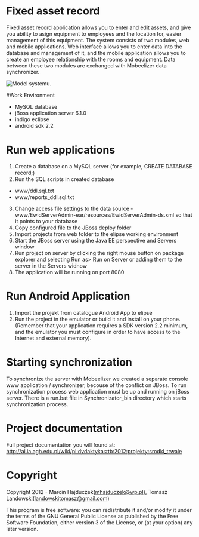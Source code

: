 # Fixed asset record

Fixed asset record application allows you to enter and edit assets, and give you ability to asign equipment to employees and the location for, easier management of this equipment. The system consists of two modules, web and mobile applications. Web interface allows you to enter data into the database and management of it, and the mobile application allows you to create an employee relationship with the rooms and equipment. Data between these two modules are exchanged with Mobeelizer data synchronizer.

![Model systemu.](EwidencjaSrodkowTrwalych/raw/master/model.png)

#Work Environment

* MySQL database
* jBoss application server 6.1.0
* indigo eclipse
* android sdk 2.2 

# Run web applications

1. Create a database on a MySQL server (for example, CREATE DATABASE record;)
2. Run the SQL scripts in created database
 * www/ddl.sql.txt  
 * www/reports_ddl.sql.txt
3. Change access file settings to the data source - www/EwidServerAdmin-ear/resources/EwidServerAdmin-ds.xml so that it points to your database
4. Copy configured file to the JBoss deploy folder
5. Import projects from web folder to the elipse working environment
6. Start the JBoss server using the Java EE perspective and Servers window
7. Run project on server by clicking the right mouse button on package explorer  and selecting Run as> Run on Server or adding them to the server in the Servers widnow
8. The application will be running on port 8080

# Run Android Application 

1. Import the projekt from catalogue Android App to elipse
2. Run the project in the emulator or build it and install on your phone. (Remember that your application requires a SDK version 2.2  minimum, and the emulator you must configure in order to have access to the Internet and external memory).

# Starting synchronization

To synchronize the server with Mobeelizer we created a separate console www application / synchronizer, becouse of  the conflict on JBoss.
To run synchronization process web application must be up and running on jBoss server. There is a run.bat file in Synchronizator_bin directory which  starts synchronization process.

# Project documentation

Full project documentation you will found at: http://ai.ia.agh.edu.pl/wiki/pl:dydaktyka:ztb:2012:projekty:srodki_trwale

# Copyright

Copyright 2012 - Marcin Hajduczek(mhajduczek@wp.pl), Tomasz Landowski(landowskitomasz@gmail.com)

This program is free software: you can redistribute it and/or modify
it under the terms of the GNU General Public License as published by
the Free Software Foundation, either version 3 of the License, or
(at your option) any later version.